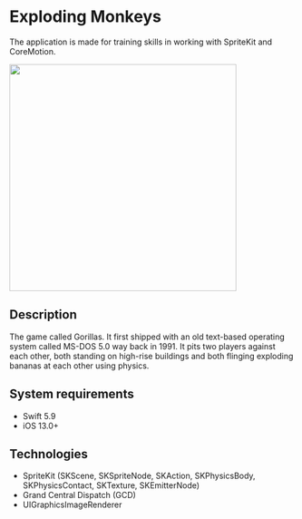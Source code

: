 # Exploding Monkeys
The application is made for training skills in working with SpriteKit and CoreMotion.

<img src="https://github.com/user-attachments/assets/8d210523-8928-4fa8-8d7f-89a234499b03" width="400">

## Description
The game called Gorillas. It first shipped with an old text-based operating system called MS-DOS 5.0 way back in 1991. It pits two players against each other, both standing on high-rise buildings and both flinging exploding bananas at each other using physics.
## System requirements
* Swift 5.9
* iOS 13.0+
## Technologies
* SpriteKit (SKScene, SKSpriteNode, SKAction, SKPhysicsBody, SKPhysicsContact, SKTexture, SKEmitterNode)
* Grand Central Dispatch (GCD)
* UIGraphicsImageRenderer
